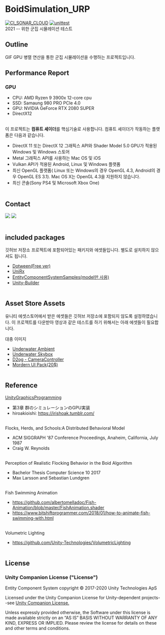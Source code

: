 # BoidSimulation_URP
[![CI_SONAR_CLOUD](https://github.com/eugene-doobu/BoidSimulation_URP/actions/workflows/sonarcloud-analysis.yml/badge.svg)](https://github.com/eugene-doobu/BoidSimulation_URP/actions/workflows/sonarcloud-analysis.yml)
[![unittest](https://github.com/eugene-doobu/BoidSimulation_URP/actions/workflows/unittest.yml/badge.svg)](https://github.com/eugene-doobu/BoidSimulation_URP/actions/workflows/unittest.yml)
</br>
 2021 -- 위한 군집 시뮬레이션 테스트

## Outline
GIF
GPU 병렬 연산을 통한 군집 시뮬레이션을 수행하는 프로젝트입니다.


## Performance Report
### GPU </br>
- CPU: AMD Ryzen 9 3900x 12-core cpu
- SSD: Samaung 980 PRO PCIe 4.0
- GPU: NVIDIA GeForce RTX 2080 SUPER
- DirectX12
</br></br>

이 프로젝트는 <strong>컴퓨트 셰이더</strong>를 핵심기술로 사용합니다. 컴퓨트 셰이더가 작동하는 플랫폼은 다음과 같습니다.
- DirectX 11 또는 DirectX 12 그래픽스 API와 Shader Model 5.0 GPU가 적용된 Windows 및 Windows 스토어
- Metal 그래픽스 API를 사용하는 Mac OS 및 iOS
- Vulkan API가 적용된 Android, Linux 및 Windows 플랫폼
- 최신 OpenGL 플랫폼( Linux 또는 Windows의 경우 OpenGL 4.3, Android의 경우 OpenGL ES 3.1). Mac OS X는 OpenGL 4.3을 지원하지 않습니다.
- 최신 콘솔(Sony PS4 및 Microsoft Xbox One)
</br></br>

## Contact  
<a href="https://www.instagram.com/lilldoobuboy/"><img src="https://img.shields.io/badge/Instagram-E4405F?style=flat-square&logo=Instagram&logoColor=white&link=https://www.instagram.com/kiddoobuboy/"/></a> 
<a href="https://www.youtube.com/channel/UCsvrVhm_WRjNVOtoRrk0-hA/"><img src="https://img.shields.io/badge/YouTube-FF0000?style=flat-square&logo=YouTube&logoColor=white&link=https://www.youtube.com/channel/UCsvrVhm_WRjNVOtoRrk0-hA/"/></a>
</br></br>

## included packages
깃허브 저장소 프로젝트에 포함되어있는 패키지와 에셋들입니다.
별도로 설치하지 않으셔도 됩니다.

- <a href="https://assetstore.unity.com/packages/tools/animation/dotween-hotween-v2-27676">Dotween(Free ver)</a>
- <a href="https://assetstore.unity.com/packages/tools/integration/unirx-reactive-extensions-for-unity-17276">UniRx</a>
- <a href="https://github.com/Unity-Technologies/EntityComponentSystemSamples">EntityComponentSystemSamples(model만 사용)</a>
- <a href="https://github.com/unity-korea-community/unity-builder.git">Unity-Builder</a>
</br></br>

## Asset Store Assets</br>
유니티 에셋스토어에서 받은 에셋들은 깃허브 저장소에 포함되지 않도록 설정하였습니다. 이 프로젝트를 다운받아 영상과 같은 테스트를 하기 위해서는 아래 에셋들이 필요합니다.

대충 이미지

- <a href="https://assetstore.unity.com/packages/audio/ambient/underwater-ambient-66498">Underwater Ambient</a>
- <a href="https://jkhub.org/files/file/3216-underwater-skybox/">Underwater Skybox</a>
- <a href="https://assetstore.unity.com/packages/tools/camera/cameracontroller-141370">D2og - CameraController</a>
- <a href="https://assetstore.unity.com/packages/tools/gui/modern-ui-pack-150824">Mordern UI Pack(20$)</a>
</br></br>

## Reference</br>
<a href="https://github.com/IndieVisualLab/UnityGraphicsProgramming">UnityGraphicsProgramming</a></br>
- 第3章 群のシミュレーションのGPU実装
- hiroakioishi: https://irishoak.tumblr.com/</br></br>

Flocks, Herds, and Schools:A Distributed Behavioral Model
- ACM SIGGRAPH '87 Conference Proceedings, Anaheim, California, July 1987
- Craig W. Reynolds</br></br>

Perception of Realistic Flocking Behavior in the Boid Algorithm
- Bachelor Thesis Computer Science 10 2017
- Max Larsson and Sebastian Lundgren</br></br>

Fish Swimming Animation
- https://github.com/albertomelladoc/Fish-Animation/blob/master/FishAnimation.shader
- https://www.bitshiftprogrammer.com/2018/01/how-to-animate-fish-swimming-with.html</br></br>

Volumetric Lighting
- https://github.com/Unity-Technologies/VolumetricLighting</br></br>

## License
### Unity Companion License ("License")</br>
Entity Component System copyright © 2017-2020 Unity Technologies ApS

Licensed under the Unity Companion License for Unity-dependent projects--see <a href="https://unity3d.com/legal/licenses/Unity_Companion_License">Unity Companion License.</a>

Unless expressly provided otherwise, the Software under this license is made available strictly on an “AS IS” BASIS WITHOUT WARRANTY OF ANY KIND, EXPRESS OR IMPLIED. Please review the license for details on these and other terms and conditions.
</br></br>